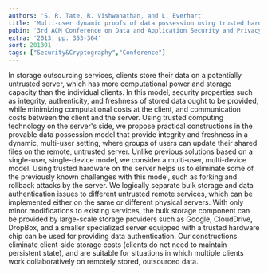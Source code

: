```yaml
---
authors: 'S. R. Tate, R. Vishwanathan, and L. Everhart'
title: 'Multi-user dynamic proofs of data possession using trusted hardware'
pubin: '3rd ACM Conference on Data and Application Security and Privacy (CODASPY 13)'
extra: '2013, pp. 353-364'
sort: 201301
tags: ["Security&Cryptography","Conference"]
---
```

In storage outsourcing services, clients store their data on a potentially untrusted server, which has more computational power and storage capacity than the individual clients. In this model, security properties such as integrity, authenticity, and freshness of stored data ought to be provided, while minimizing computational costs at the client, and communication costs between the client and the server. Using trusted computing technology on the server's side, we propose practical constructions in the provable data possession model that provide integrity and freshness in a dynamic, multi-user setting, where groups of users can update their shared files on the remote, untrusted server. Unlike previous solutions based on a single-user, single-device model, we consider a multi-user, multi-device model. Using trusted hardware on the server helps us to eliminate some of the previously known challenges with this model, such as forking and rollback attacks by the server. We logically separate bulk storage and data authentication issues to different untrusted remote services, which can be implemented either on the same or different physical servers. With only minor modifications to existing services, the bulk storage component can be provided by large-scale storage providers such as Google, CloudDrive, DropBox, and a smaller specialized server equipped with a trusted hardware chip can be used for providing data authentication. Our constructions eliminate client-side storage costs (clients do not need to maintain persistent state), and are suitable for situations in which multiple clients work collaboratively on remotely stored, outsourced data.



